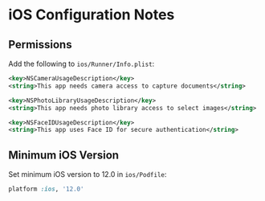 # iOS Configuration Notes

## Permissions

Add the following to `ios/Runner/Info.plist`:

```xml
<key>NSCameraUsageDescription</key>
<string>This app needs camera access to capture documents</string>

<key>NSPhotoLibraryUsageDescription</key>
<string>This app needs photo library access to select images</string>

<key>NSFaceIDUsageDescription</key>
<string>This app uses Face ID for secure authentication</string>
```

## Minimum iOS Version

Set minimum iOS version to 12.0 in `ios/Podfile`:

```ruby
platform :ios, '12.0'
```
